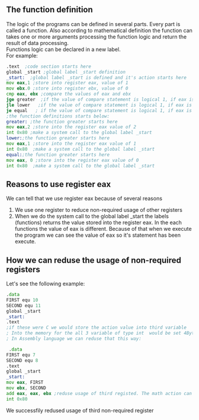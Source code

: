 ## The function definition
The logic of the programs can be defined in several parts. Every part is called a function. Also according to mathematical definition the function can takes one or more arguments processing the function logic and return the result of data processing.  
Functions logic can be declared in a new  label.  
For example:
```asm
.text  ;code section starts here   
global _start ;global label _start definition  
_start:  ;global label _start is defined and it's action starts here  
mov eax,1 ;store into register eax, value of 1  
mov ebx.0 ;store into register ebx, value of 0  
cmp eax, ebx ;compare the values of eax and ebx  
jge greater  ;if the value of compare statement is logical 1, if eax is greater than ebx, then jump to the to the function called greater  
jle lower   ;if the value of compare statement is logical 1, if eax is loweer than ebx, then jump to the to the function called lower  
je equal   ; if the value of compare statement is logical 1, if eax is equal to the value of  ebx, then jump to the to the function called equal  
;the function definitions starts below:    
greater: ;the function greater starts here  
mov eax,2 ;store into the register eax value of 2  
int 0x80 ;make a system call to the global label _start  
lower:;the function greater starts here  
mov eax,1 ;store into the register eax value of 1  
int 0x80  ;make a system call to the global label _start  
equal:;the function greater starts here  
mov eax, 0 ;store into the register eax value of 0  
int 0x80  ;make a system call to the global label _start
``` 
## Reasons to use register  eax  
We can tell that we use register eax because of several reasons    
1. We use  one register to reduce non-required usage of other registers   
2. When we do the system call to the global label _start the labels (functions) returns the value stored into the register  eax. In the each functions the value of eax is different. Because of that when we execute the program we can see the value of eax so it's statement has been execute.  
## How we can reduse the usage of non-required registers  
Let's see the following example:
```asm
.data  
FIRST equ 10  
SECOND equ 11  
global _start  
_start:
.text   
;if these were C we would store the action value into third variable 
; Into the memory for the all 3 variable of type int  would be set 4Bytes of storage for each variable   
; In Assembly language we can reduse that this way:
 ```
```asm
 .data  
FIRST equ 7  
SECOND equ 8  
.text  
global _start  
_start:
mov eax, FIRST  
mov ebx, SECOND    
add eax, eax, ebx ;reduse usage of third registed. The math action can be add, sub, mul or dev  
int 0x80
``` 
We successfily redused usage of third non-required register  

